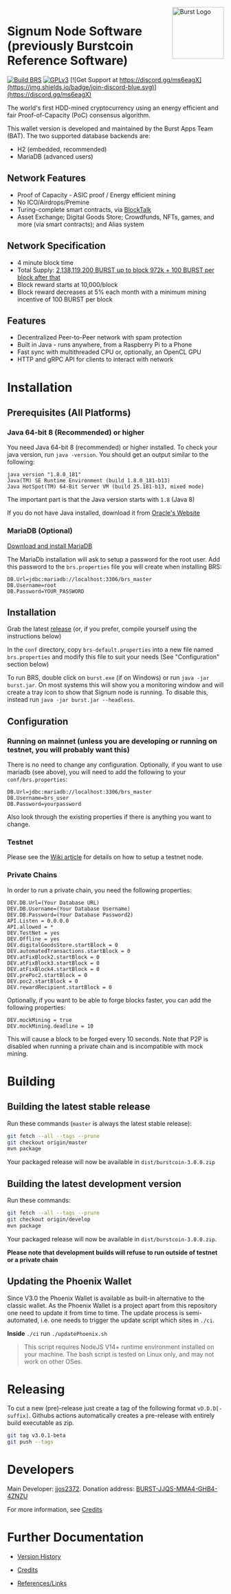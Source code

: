<img align="right" width="120" height="120" title="Burst Logo" src="https://raw.githubusercontent.com/burst-apps-team/Marketing_Resources/master/BURST_LOGO/PNG/icon_blue.png" />

# Signum Node Software (previously Burstcoin Reference Software)
[![Build BRS](https://github.com/burst-apps-team/burstcoin/actions/workflows/build.yml/badge.svg)](https://github.com/burst-apps-team/burstcoin/actions/workflows/build.yml)
[![GPLv3](https://img.shields.io/badge/license-GPLv3-blue.svg)](LICENSE.txt)
[![Get Support at https://discord.gg/ms6eagX](https://img.shields.io/badge/join-discord-blue.svg)](https://discord.gg/ms6eagX)

The world's first HDD-mined cryptocurrency using an energy efficient
and fair Proof-of-Capacity (PoC) consensus algorithm.

This wallet version is developed and maintained by the Burst Apps Team (BAT). The two supported database backends are:

- H2 (embedded, recommended)
- MariaDB (advanced users)

## Network Features

- Proof of Capacity - ASIC proof / Energy efficient mining
- No ICO/Airdrops/Premine
- Turing-complete smart contracts, via [BlockTalk](https://github.com/burst-apps-team/blocktalk)
- Asset Exchange; Digital Goods Store; Crowdfunds, NFTs, games, and more (via smart contracts); and Alias system

## Network Specification

- 4 minute block time
- Total Supply: [2,138,119,200 BURST up to block 972k + 100 BURST per block after that](https://github.com/burst-apps-team/CIPs/blob/master/cip-0029.md)
- Block reward starts at 10,000/block
- Block reward decreases at 5% each month with a minimum mining incentive of 100 BURST per block

## Features

- Decentralized Peer-to-Peer network with spam protection
- Built in Java - runs anywhere, from a Raspberry Pi to a Phone
- Fast sync with multithreaded CPU or, optionally, an OpenCL GPU
- HTTP and gRPC API for clients to interact with network

# Installation

## Prerequisites (All Platforms)

### Java 64-bit 8 (Recommended) or higher

You need Java 64-bit 8 (recommended) or higher installed. To check your java version, run `java -version`. You should get an output similar to the following:

```text
java version "1.8.0_181"
Java(TM) SE Runtime Environment (build 1.8.0_181-b13)
Java HotSpot(TM) 64-Bit Server VM (build 25.181-b13, mixed mode)
```

The important part is that the Java version starts with `1.8` (Java 8)

If you do not have Java installed, download it from [Oracle's Website](https://www.oracle.com/technetwork/java/javase/downloads/jre8-downloads-2133155.html)

### MariaDB (Optional)

[Download and install MariaDB](https://mariadb.com/downloads/mariadb-tx)

The MariaDb installation will ask to setup a password for the root user. 
Add this password to the `brs.properties` file you will create when installing BRS:

```properties
DB.Url=jdbc:mariadb://localhost:3306/brs_master
DB.Username=root
DB.Password=YOUR_PASSWORD
```

## Installation

Grab the latest [release](https://github.com/burst-apps-team/burstcoin/releases) (or, if you prefer, compile yourself using the instructions below)

In the `conf` directory, copy `brs-default.properties` into a new file named `brs.properties` and modify this file to suit your needs (See "Configuration" section below)

To run BRS, double click on `burst.exe` (if on Windows) or run `java -jar burst.jar`.
On most systems this will show you a monitoring window and will create a tray icon to show that Signum node is running. To disable this, instead run `java -jar burst.jar --headless`.

## Configuration

### Running on mainnet (unless you are developing or running on testnet, you will probably want this)

There is no need to change any configuration. Optionally, if you want to use mariadb (see above), you will need to add the following to your `conf/brs.properties`:

```properties
DB.Url=jdbc:mariadb://localhost:3306/brs_master
DB.Username=brs_user
DB.Password=yourpassword
```

Also look through the existing properties if there is anything you want to change.

### Testnet

Please see the [Wiki article](https://burstwiki.org/en/testnet/) for details on how to setup a testnet node.

### Private Chains

In order to run a private chain, you need the following properties:

```properties
DEV.DB.Url=(Your Database URL)
DEV.DB.Username=(Your Database Username)
DEV.DB.Password=(Your Database Password2)
API.Listen = 0.0.0.0
API.allowed = *
DEV.TestNet = yes
DEV.Offline = yes
DEV.digitalGoodsStore.startBlock = 0
DEV.automatedTransactions.startBlock = 0
DEV.atFixBlock2.startBlock = 0
DEV.atFixBlock3.startBlock = 0
DEV.atFixBlock4.startBlock = 0
DEV.prePoc2.startBlock = 0
DEV.poc2.startBlock = 0
DEV.rewardRecipient.startBlock = 0
```

Optionally, if you want to be able to forge blocks faster, you can add the following properties:

```properties
DEV.mockMining = true
DEV.mockMining.deadline = 10
```

This will cause a block to be forged every 10 seconds. Note that P2P is disabled when running a private chain and is incompatible with mock mining.

# Building

## Building the latest stable release

Run these commands (`master` is always the latest stable release):

```bash
git fetch --all --tags --prune
git checkout origin/master
mvn package
```

Your packaged release will now be available in `dist/burstcoin-3.0.0.zip`

## Building the latest development version

Run these commands:

```bash
git fetch --all --tags --prune
git checkout origin/develop
mvn package
```

Your packaged release will now be available in `dist/burstcoin-3.0.0.zip`.

**Please note that development builds will refuse to run outside of testnet or a private chain**


## Updating the Phoenix Wallet

Since V3.0 the Phoenix Wallet is available as built-in alternative to the classic wallet. As the Phoenix Wallet is a project apart from this repository one need to update it from time to time.
The update process is semi-automated, i.e. one needs to trigger the update script which sites in `./ci`.

**Inside** `./ci` run `./updatePhoenix.sh`

> This script requires NodeJS V14+ runtime environment installed on your machine. The bash script is tested on Linux only, and may not work on other OSes.

# Releasing

To cut a new (pre)-release just create a tag of the following format `vD.D.D[-suffix]`. Githubs actions automatically creates
a pre-release with entirely build executable as zip.

```bash
git tag v3.0.1-beta
git push --tags
```

# Developers

Main Developer: [jjos2372](https://github.com/jjos2372). Donation address: [BURST-JJQS-MMA4-GHB4-4ZNZU](https://explore.burstcoin.network/?action=account&account=3278233074628313816)

For more information, see [Credits](doc/Credits.md)

# Further Documentation

* [Version History](doc/History.md)

* [Credits](doc/Credits.md)

* [References/Links](doc/References.md)
